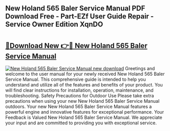 ## New Holand 565 Baler Service Manual PDF Download Free - Part-EZf User Guide Repair - Service Owner Edition XqnDO

# <h2><a href="http://bc77357.oget.top/?id=New+Holand+565+Baler+Service+Manual">🔗Download New 👉🔴 New Holand 565 Baler Service Manual</a></h2>

[![New Holand 565 Baler Service Manual new download](https://i.imgur.com/5g1atiW.png)](http://bc77357.oget.top/?id=New+Holand+565+Baler+Service+Manual)
Greetings and welcome to the user manual for your newly received New Holand 565 Baler Service Manual. This comprehensive guide is intended to help you understand and utilize all of the features and benefits of your product. You will find clear instructions for installation, operation, maintenance, and troubleshooting. Safety Precautions for Outdoor Use Please take extra precautions when using your new New Holand 565 Baler Service Manual outdoors. Your new New Holand 565 Baler Service Manual features a powerful engine and innovative features for exceptional performance. Your Feedback is Valued New Holand 565 Baler Service Manual. We appreciate your input and are committed to providing you with exceptional service.
